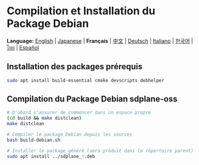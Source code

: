 # Compilation et Installation du Package Debian

**Language:** [English](../en/build-debian-package.md) | [Japanese](../ja/build-debian-package.md) | **Français** | [中文](../zh/build-debian-package.md) | [Deutsch](../de/build-debian-package.md) | [Italiano](../it/build-debian-package.md) | [한국어](../ko/build-debian-package.md) | [ไทย](../th/build-debian-package.md) | [Español](../es/build-debian-package.md)

## Installation des packages prérequis
```bash
sudo apt install build-essential cmake devscripts debhelper
```

## Compilation du Package Debian sdplane-oss
```bash
# D'abord s'assurer de commencer dans un espace propre
(cd build && make distclean)
make distclean

# Compiler le package Debian depuis les sources
bash build-debian.sh

# Installer le package généré (sera produit dans le répertoire parent)
sudo apt install ../sdplane_*.deb
```
